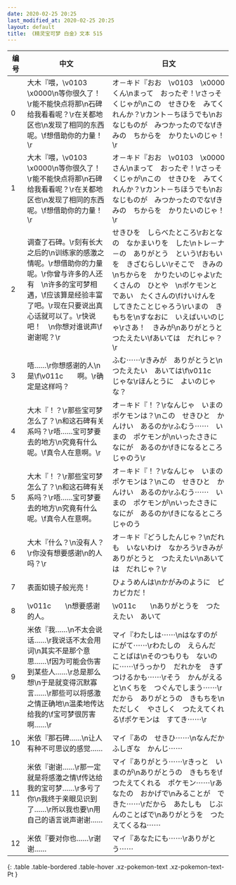 ```yaml
---
date: 2020-02-25 20:25
last_modified_at: 2020-02-25 20:25
layout: default
title: 《精灵宝可梦 白金》文本 515
---
```

| 编号 | 中文 | 日文 |
| ---- | ---- | ---- |
| 0 | 大木『喂，\v0103　\x0000\n等你很久了！\r能不能快点将那\n石碑给我看看呢？\r在关都地区也\n发现了相同的东西呢。\f想借助你的力量！\r | オ－キド『おお　\v0103　\x0000くん\nまって　おったぞ！\rさっそくじゃが\nこの　せきひを　みてくれんか？\rカント－ちほうでも\nおなじものが　みつかったのでな\fきみの　ちからを　かりたいのじゃ！\r |
| 1 | 大木『喂，\v0103　\x0000\n等你很久了！\r能不能快点将那\n石碑给我看看呢？\r在关都地区也\n发现了相同的东西呢。\f想借助你的力量！\r | オ－キド『おお　\v0103　\x0000さん\nまって　おったぞ！\rさっそくじゃが\nこの　せきひを　みてくれんか？\rカント－ちほうでも\nおなじものが　みつかったのでな\fきみの　ちからを　かりたいのじゃ！\r |
| 2 | 调查了石碑。\r刻有长大之后的\n训练家的感激之情呢。\r想借助你的力量呢。\r你曾与许多的人还有　\n许多的宝可梦相遇，\f应该算是经验丰富了吧。\r现在只要说出真心话就可以了。\r快说吧！　\n你想对谁说声\f谢谢呢？\r | せきひを　しらべたところ\rおとなの　なかまいりを　した\nトレ－ナ－の　ありがとう　という\fおもいを　きざむらしい\rそこで　きみの\nちからを　かりたいのじゃよ\rたくさんの　ひとや　\nポケモンと　であい　たくさんの\fけいけんを　してきたことじゃろう\rいまの　きもちを\nすなおに　いえばいいのじゃ\rさあ！　きみが\nありがとうと　つたえたい\fあいては　だれじゃ？\r |
| 3 | 唔……\r你想感谢的人\n是\f\v011c　　啊。\r确定是这样吗？ | ふむ⋯⋯\rきみが　ありがとうと\nつたえたい　あいては\f\v011c　　　じゃな\rほんとうに　よいのじゃな？ |
| 4 | 大木『！？\r那些宝可梦怎么了？\n和这石碑有关系吗？\r唔……宝可梦要去的地方\n究竟有什么呢。\f真令人在意啊。\r | オ－キド『！？\rなんじゃ　いまの　ポケモンは？\nこの　せきひと　かんけい　あるのか\rふむう⋯⋯　いまの　ポケモンが\nいったさきに　なにが　あるのか\fきになるところ　じゃのう\r |
| 5 | 大木『！？\r那些宝可梦怎么了？\n和这石碑有关系吗？\r唔……宝可梦要去的地方\n究竟有什么呢。\f真令人在意啊。 | オ－キド『！？\rなんじゃ　いまの　ポケモンは？\nこの　せきひと　かんけい　あるのか\rふむう⋯⋯　いまの　ポケモンが\nいったさきに　なにが　あるのか\fきになるところ　じゃのう |
| 6 | 大木『什么？\n没有人？\r你没有想要感谢\n的人吗？\r | オ－キド『どうしたんじゃ？\nだれも　いないわけ　なかろう\rきみが　ありがとうと　つたえたい\nあいては　だれじゃ？\r |
| 7 | 表面如镜子般光亮！ | ひょうめんは\nかがみのように　ピカピカだ！ |
| 8 | \v011c　　\n想要感谢的人。 | \v011c　　\nありがとうを　つたえたい　あいて |
| 9 | 米依『我……\n不太会说话……\r我说话不太会用词\n其实不是那个意思……\f因为可能会伤害到某些人……\r总是那么想\n于是就变得沉默寡言……\r那些可以将感激之情正确地\n温柔地传达给我的\f宝可梦很厉害啊……\r | マイ『わたしは⋯⋯\nはなすのが　にがて⋯⋯\rわたしの　えらんだ　ことばは\nそのつもりも　ないのに⋯⋯\fうっかり　だれかを　きずつけるかも⋯⋯\rそう　かんがえると\nくちを　つぐんでしまう⋯⋯\rだから　ありがとうの　きもちを\nただしく　やさしく　つたえてくれる\fポケモンは　すてき⋯⋯\r |
| 10 | 米依『那石碑……\n让人有种不可思议的感觉…… | マイ『あの　せきひ⋯⋯\nなんだか　ふしぎな　かんじ⋯⋯ |
| 11 | 米依『谢谢……\r那一定就是将感激之情\f传达给我的宝可梦……\r多亏了你\n我终于亲眼见识到了……\r所以我也要\n用自己的语言说声谢谢…… | マイ『ありがとう⋯⋯\rきっと　いまのが\nありがとうの　きもちを\fつたえてくれる　ポケモン⋯⋯\rあなたの　おかげで\nみることが　できた⋯⋯\rだから　あたしも　じぶんのことばで\nありがとうを　つたえてくるね⋯⋯ |
| 12 | 米依『要对你也……\r谢谢…… | マイ『あなたにも⋯⋯\rありがとう⋯⋯ |
{: .table .table-bordered .table-hover .xz-pokemon-text .xz-pokemon-text-Pt }